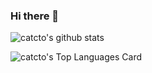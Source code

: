 ### Hi there 👋

<!--
**catcto/catcto** is a ✨ _special_ ✨ repository because its `README.md` (this file) appears on your GitHub profile.

Here are some ideas to get you started:

- 🔭 I’m currently working on ...
- 🌱 I’m currently learning ...
- 👯 I’m looking to collaborate on ...
- 🤔 I’m looking for help with ...
- 💬 Ask me about ...
- 📫 How to reach me: ...
- 😄 Pronouns: ...
- ⚡ Fun fact: ...
-->

![catcto's github stats](https://github-readme-stats.vercel.app/api?username=catcto&show_icons=true)

![catcto's Top Languages Card](https://github-readme-stats.vercel.app/api/top-langs/?username=catcto&langs_count=10&layout=compact&custom_title=Most%20Used%20Languages%20(Top%2010))
